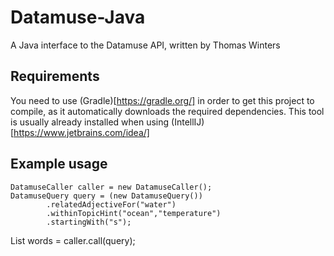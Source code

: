 # Datamuse-Java
A Java interface to the Datamuse API, written by Thomas Winters

## Requirements

You need to use (Gradle)[https://gradle.org/] in order to get this project to compile, as it automatically downloads the required dependencies.
This tool is usually already installed when using (IntellIJ)[https://www.jetbrains.com/idea/]

## Example usage
```
DatamuseCaller caller = new DatamuseCaller();
DatamuseQuery query = (new DatamuseQuery())
        .relatedAdjectiveFor("water")
        .withinTopicHint("ocean","temperature")
        .startingWith("s");
```
List<DatamuseWord> words = caller.call(query);

